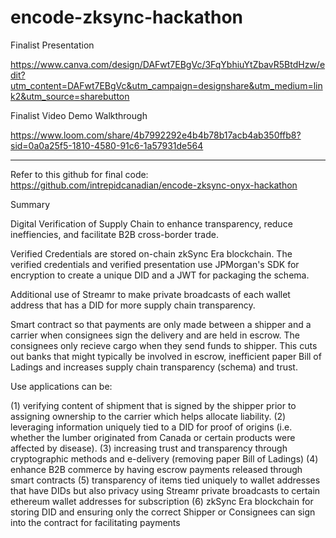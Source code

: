 # encode-zksync-hackathon

Finalist Presentation

https://www.canva.com/design/DAFwt7EBgVc/3FqYbhiuYtZbavR5BtdHzw/edit?utm_content=DAFwt7EBgVc&utm_campaign=designshare&utm_medium=link2&utm_source=sharebutton

Finalist Video Demo Walkthrough

https://www.loom.com/share/4b7992292e4b4b78b17acb4ab350ffb8?sid=0a0a25f5-1810-4580-91c6-1a57931de564

*****

Refer to this github for final code: https://github.com/intrepidcanadian/encode-zksync-onyx-hackathon

Summary

Digital Verification of Supply Chain to enhance transparency, reduce ineffiencies, and facilitate B2B cross-border trade. 

Verified Credentials are stored on-chain zkSync Era blockchain. The verified credentials and verified presentation use JPMorgan's SDK for encryption to create a unique DID and a JWT for packaging the schema.

Additional use of Streamr to make private broadcasts of each wallet address that has a DID for more supply chain transparency.

Smart contract so that payments are only made between a shipper and a carrier when consignees sign the delivery and are held in escrow. 
The consignees only recieve cargo when they send funds to shipper. This cuts out banks that might typically be involved in escrow, inefficient paper Bill of Ladings and increases supply chain transparency (schema) and trust.

Use applications can be:

(1) verifying content of shipment that is signed by the shipper prior to assigning ownership to the carrier which helps allocate liability. 
(2) leveraging information uniquely tied to a DID for proof of origins (i.e. whether the lumber originated from Canada or certain products were affected by disease).
(3) increasing trust and transparency through cryptographic methods and e-delivery (removing paper Bill of Ladings)
(4) enhance B2B commerce by having escrow payments released through smart contracts
(5) transparency of items tied uniquely to wallet addresses that have DIDs but also privacy using Streamr private broadcasts to certain ethereum wallet addresses for subscription
(6) zkSync Era blockchain for storing DID and ensuring only the correct Shipper or Consignees can sign into the contract for facilitating payments



